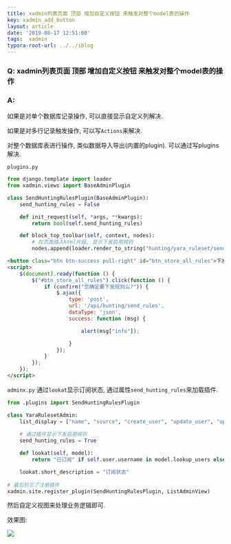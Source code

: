 ```yaml
---
title: xadmin列表页面 顶部 增加自定义按钮 来触发对整个model表的操作
key: xadmin_add_button
layout: article
date: '2019-08-17 12:51:00'
tags:  xadmin
typora-root-url: ../../iblog
---
```


### Q: xadmin列表页面 顶部 增加自定义按钮 来触发对整个model表的操作

### A:

如果是对单个数据库记录操作, 可以直接显示自定义列解决.

如果是对多行记录触发操作, 可以写`Actions`来解决.

对整个数据库表进行操作, 类似数据导入导出(内置的plugin). 可以通过写plugins解决.

`plugins.py`

```python
from django.template import loader
from xadmin.views import BaseAdminPlugin

class SendHuntingRulesPlugin(BaseAdminPlugin):
    send_hunting_rules = False

    def init_request(self, *args, **kwargs):
        return bool(self.send_hunting_rules)

    def block_top_toolbar(self, context, nodes):
        # 在页面插入html片段, 显示下发启用规则
        nodes.append(loader.render_to_string("hunting/yara_ruleset/send_hunting_rules.html"))
```

```html
<button class="btn btn-success pull-right" id="btn_store_all_rules">下发启用规则</button>
<script>
    $(document).ready(function () {
        $("#btn_store_all_rules").click(function () {
            if (confirm("您确定要下发规则么?")) {
                $.ajax({
                    type: 'post',
                    url: '/api/hunting/send_rules',
                    dataType: 'json',
                    success: function (msg) {

                        alert(msg["info"]);

                    }
                });
            }
        });
    });
</script>
```

`adminx.py`  通过`lookat`显示订阅状态, 通过属性`send_hunting_rules`来加载插件.

```python
from .plugins import SendHuntingRulesPlugin

class YaraRulesetAdmin:
    list_display = ["name", "source", "create_user", "update_user", "update_time", "vt_status", "status", "lookat"]
    
    # 通过插件显示下发启用规则
    send_hunting_rules = True

    def lookat(self, model):
        return "已订阅" if self.user.username in model.lookup_users else "未订阅"

    lookat.short_description = "订阅状态"
 
# 最后别忘了注册插件
xadmin.site.register_plugin(SendHuntingRulesPlugin, ListAdminView)
```

然后自定义视图来处理业务逻辑即可.

效果图:

![](https://imgs.zhangbaobao.cn/img/20190809163420.png)
